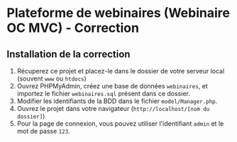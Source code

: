 # Plateforme de webinaires (Webinaire OC MVC) - Correction

## Installation de la correction
1. Récuperez ce projet et placez-le dans le dossier de votre serveur local (souvent `www` ou `htdocs`)
2. Ouvrez PHPMyAdmin, créez une base de données `webinaires`, et importez le fichier `webinaires.sql` présent dans ce dossier.
3. Modifier les identifiants de la BDD dans le fichier `model/Manager.php`.
4. Ouvrez le projet dans votre navigateur (`http://localhost/[nom du dossier]`)
5. Pour la page de connexion, vous pouvez utiliser l'identifiant `admin` et le mot de passe `123`.